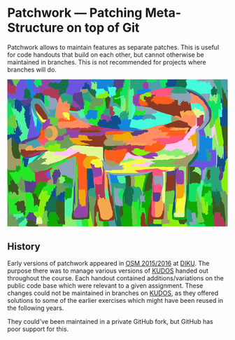 # Patchwork — Patching Meta-Structure on top of Git

Patchwork allows to maintain features as separate patches. This is useful for
code handouts that build on each other, but cannot otherwise be maintained in
branches. This is not recommended for projects where branches will do.

![Some Patchwork](logo.png
  "Image license: CC0; Source: https://pixabay.com/en/colorful-colourful-art-modern-1788518/")

## History

Early versions of patchwork appeared in [OSM
2015/2016](http://web.archive.org/web/20161116162814/http://kurser.ku.dk/course/ndaa04029u/2015-2016)
at [DIKU](http://diku.dk/). The purpose there was to manage various versions of
[KUDOS](https://github.com/DIKU-EDU/kudos) handed out throughout the course.
Each handout contained additions/variations on the public code base which were
relevant to a given assignment. These changes could not be maintained in
branches on [KUDOS](https://github.com/DIKU-EDU/kudos), as they offered
solutions to some of the earlier exercises which might have been reused in the
following years.

They could've been maintained in a private GitHub fork, but GitHub has poor
support for this.
